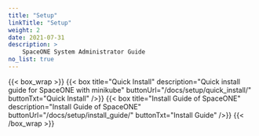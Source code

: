 ```yaml
---
title: "Setup"
linkTitle: "Setup"
weight: 2
date: 2021-07-31
description: >
    SpaceONE System Administrator Guide
no_list: true
---
```


{{< box_wrap >}}
{{< box title="Quick Install" description="Quick install guide for SpaceONE with minikube" buttonUrl="/docs/setup/quick_install/" buttonTxt="Quick Install" />}}
{{< box title="Install Guide of SpaceONE" description="Install Guide of SpaceONE" buttonUrl="/docs/setup/install_guide/" buttonTxt="Install Guide" />}}
{{< /box_wrap >}}